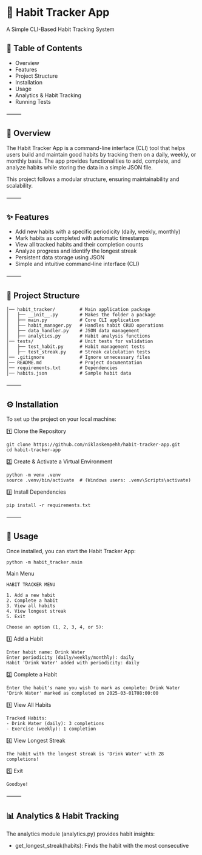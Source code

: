 # 📌 **Habit Tracker App**

A Simple CLI-Based Habit Tracking System

## 📝 Table of Contents

* 	Overview
* 	Features
* 	Project Structure
* 	Installation
* 	Usage
* 	Analytics & Habit Tracking
* 	Running Tests

⸻

## 📌 Overview

The Habit Tracker App is a command-line interface (CLI) tool that helps users build and maintain good habits by tracking them on a daily, weekly, or monthly basis. The app provides functionalities to add, complete, and analyze habits while storing the data in a simple JSON file.

This project follows a modular structure, ensuring maintainability and scalability.

⸻

## ✨ Features

* Add new habits with a specific periodicity (daily, weekly, monthly)
* Mark habits as completed with automatic timestamps 
* ️View all tracked habits and their completion counts 
* Analyze progress and identify the longest streak 
* Persistent data storage using JSON 
* Simple and intuitive command-line interface (CLI)

⸻

## 📂 Project Structure

```habit-tracker-app/
│── habit_tracker/         # Main application package
│   ├── __init__.py        # Makes the folder a package
│   ├── main.py            # Core CLI application
│   ├── habit_manager.py   # Handles habit CRUD operations
│   ├── data_handler.py    # JSON data management
│   ├── analytics.py       # Habit analysis functions
│── tests/                 # Unit tests for validation
│   ├── test_habit.py      # Habit management tests
│   ├── test_streak.py     # Streak calculation tests
│── .gitignore             # Ignore unnecessary files
│── README.md              # Project documentation
│── requirements.txt       # Dependencies
│── habits.json            # Sample habit data
```

⸻

## ⚙️ Installation

To set up the project on your local machine:

1️⃣ Clone the Repository
```
git clone https://github.com/niklaskempehh/habit-tracker-app.git
cd habit-tracker-app
```

2️⃣ Create & Activate a Virtual Environment
```
python -m venv .venv
source .venv/bin/activate  # (Windows users: .venv\Scripts\activate)
```

3️⃣ Install Dependencies
```
pip install -r requirements.txt
```

⸻

## 🚀 Usage
Once installed, you can start the Habit Tracker App:
```
python -m habit_tracker.main
```

Main Menu
```
HABIT TRACKER MENU

1. Add a new habit
2. Complete a habit
3. View all habits
4. View longest streak
5. Exit

Choose an option (1, 2, 3, 4, or 5):
```

1️⃣ Add a Habit
```
Enter habit name: Drink Water
Enter periodicity (daily/weekly/monthly): daily
Habit 'Drink Water' added with periodicity: daily
```

2️⃣ Complete a Habit
```
Enter the habit's name you wish to mark as complete: Drink Water
'Drink Water' marked as completed on 2025-03-01T08:00:00
```

3️⃣ View All Habits
```
Tracked Habits:
- Drink Water (daily): 3 completions
- Exercise (weekly): 1 completion
```

4️⃣ View Longest Streak
```
The habit with the longest streak is 'Drink Water' with 28 completions!
```

5️⃣ Exit
```
Goodbye!
```

⸻

## 📊 Analytics & Habit Tracking
The analytics module (analytics.py) provides habit insights:
* get_longest_streak(habits): Finds the habit with the most consecutive 

